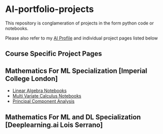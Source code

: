 # AI-portfolio-projects

This repository is conglameration of projects in the form python code or notebooks. 

Please also refer to my [AI Profile](https://sugiv.fyi/ai) and individual project pages listed below

## Course Specific Project Pages

## Mathematics For ML Specialization [Imperial College London]

- [Linear Algebra Notebooks](./lg_projects/)
- [Multi Variate Calculus Notebooks](./mc_projects/)
- [Principal Component Analysis](./pca_projects/)

## Mathematics For ML and DL Specialization [Deeplearning.ai Lois Serrano]



